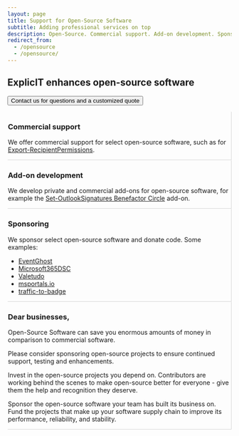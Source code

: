 ```yaml
---
layout: page
title: Support for Open-Source Software
subtitle: Adding professional services on top
description: Open-Source. Commercial support. Add-on development. Sponsoring.
redirect_from:
  - /opensource
  - /opensource/
---
```

## ExplicIT enhances open-source software
<a href="/contact"><button class="button is-link is-normal is-responsive is-hover">Contact us for questions and a customized quote</button></a>

<div class="tile is-ancestor">
  <div class="tile is-6 is-vertical is-parent">
    <div class="tile is-child box" style="border-style: solid; border-width:thin; border-color:transparent lightgrey lightgrey transparent;">
      <div class="content">
        <h3>Commercial support</h3>
        <p>We offer commercial support for select open-source software, such as for <a href="/open-source/export-recipientpermissions">Export-RecipientPermissions</a>.</p>
      </div>
    </div>
    <div class="tile is-child box" style="border-style: solid; border-width:thin; border-color:transparent lightgrey lightgrey transparent;">
      <div class="content">
        <h3>Add-on development</h3>
        <p>We develop private and commercial add-ons for open-source software, for example the <a href="/open-source/set-outlooksignatures">Set-OutlookSignatures Benefactor Circle</a> add-on.</p>
      </div>
    </div>
  </div>
  <div class="tile is-6 is-vertical is-parent">
    <div class="tile is-child box" style="border-style: solid; border-width:thin; border-color:transparent lightgrey lightgrey transparent;">
      <div class="content">
        <h3>Sponsoring</h3>
        <p>We sponsor select open-source software and donate code. Some examples:</p>
        <ul>
          <li><a href="https://github.com/EventGhost/EventGhost/" target="_blank">EventGhost</a></li>
          <li><a href="https://github.com/microsoft/Microsoft365DSC" target="_blank">Microsoft365DSC</a></li>
          <li><a href="https://github.com/Hypfer/Valetudo" target="_blank">Valetudo</a></li>
          <li><a href="https://github.com/adamfowlerit/msportals.io" target="_blank">msportals.io</a></li>
          <li><a href="https://github.com/yi-Xu-0100/traffic-to-badge" target="_blank">traffic-to-badge</a></li>
        </ul>
      </div>
    </div>
  </div>
</div>
<div class="tile is-parent">
  <div class="tile is-child box" style="border-style: solid; border-width:thin; border-color:transparent lightgrey lightgrey transparent;">
    <div class="content">
      <h3>Dear businesses,</h3>
      <p>Open-Source Software can save you enormous amounts of money in comparison to commercial software.</p>
      <p>Please consider sponsoring open-source projects to ensure continued support, testing and enhancements.</p>
      <p>Invest in the open-source projects you depend on. Contributors are working behind the scenes to make open-source better for everyone - give them the help and recognition they deserve.</p>
      <p>Sponsor the open-source software your team has built its business on. Fund the projects that make up your software supply chain to improve its performance, reliability, and stability.</p>
    </div>
  </div>
</div>
